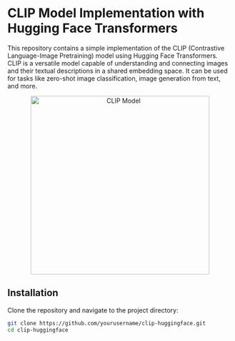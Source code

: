 # CLIP Model Implementation with Hugging Face Transformers

This repository contains a simple implementation of the CLIP (Contrastive Language-Image Pretraining) model using Hugging Face Transformers. CLIP is a versatile model capable of understanding and connecting images and their textual descriptions in a shared embedding space. It can be used for tasks like zero-shot image classification, image generation from text, and more.

<p align="center">
  <img src="clip_image.jpg" alt="CLIP Model" width="400" />
</p>

## Installation

Clone the repository and navigate to the project directory:

```bash
git clone https://github.com/yourusername/clip-huggingface.git
cd clip-huggingface
